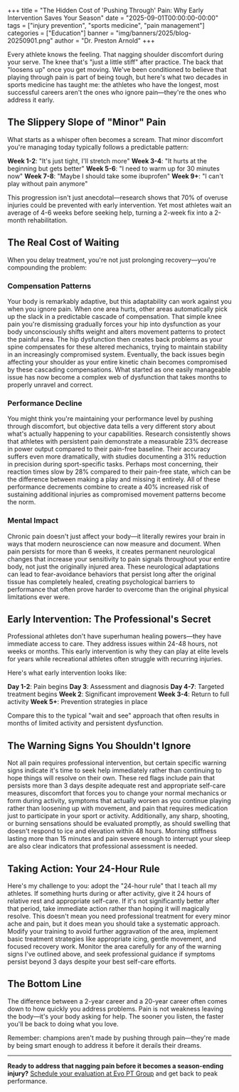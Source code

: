 +++
title = "The Hidden Cost of 'Pushing Through' Pain: Why Early Intervention Saves Your Season"
date = "2025-09-01T00:00:00-00:00"
tags = ["injury prevention", "sports medicine", "pain management"]
categories = ["Education"]
banner = "img/banners/2025/blog-20250901.png"
author = "Dr. Preston Arnold"
+++

Every athlete knows the feeling. That nagging shoulder discomfort during your serve. The knee that's "just a little stiff" after practice. The back that "loosens up" once you get moving. We've been conditioned to believe that playing through pain is part of being tough, but here's what two decades in sports medicine has taught me: the athletes who have the longest, most successful careers aren't the ones who ignore pain—they're the ones who address it early.

## The Slippery Slope of "Minor" Pain

What starts as a whisper often becomes a scream. That minor discomfort you're managing today typically follows a predictable pattern:

**Week 1-2**: "It's just tight, I'll stretch more"
**Week 3-4**: "It hurts at the beginning but gets better"
**Week 5-6**: "I need to warm up for 30 minutes now"
**Week 7-8**: "Maybe I should take some ibuprofen"
**Week 9+**: "I can't play without pain anymore"

This progression isn't just anecdotal—research shows that 70% of overuse injuries could be prevented with early intervention. Yet most athletes wait an average of 4-6 weeks before seeking help, turning a 2-week fix into a 2-month rehabilitation.

## The Real Cost of Waiting

When you delay treatment, you're not just prolonging recovery—you're compounding the problem:

### Compensation Patterns
Your body is remarkably adaptive, but this adaptability can work against you when you ignore pain. When one area hurts, other areas automatically pick up the slack in a predictable cascade of compensation. That simple knee pain you're dismissing gradually forces your hip into dysfunction as your body unconsciously shifts weight and alters movement patterns to protect the painful area. The hip dysfunction then creates back problems as your spine compensates for these altered mechanics, trying to maintain stability in an increasingly compromised system. Eventually, the back issues begin affecting your shoulder as your entire kinetic chain becomes compromised by these cascading compensations. What started as one easily manageable issue has now become a complex web of dysfunction that takes months to properly unravel and correct.

### Performance Decline
You might think you're maintaining your performance level by pushing through discomfort, but objective data tells a very different story about what's actually happening to your capabilities. Research consistently shows that athletes with persistent pain demonstrate a measurable 23% decrease in power output compared to their pain-free baseline. Their accuracy suffers even more dramatically, with studies documenting a 31% reduction in precision during sport-specific tasks. Perhaps most concerning, their reaction times slow by 28% compared to their pain-free state, which can be the difference between making a play and missing it entirely. All of these performance decrements combine to create a 40% increased risk of sustaining additional injuries as compromised movement patterns become the norm.

### Mental Impact
Chronic pain doesn't just affect your body—it literally rewires your brain in ways that modern neuroscience can now measure and document. When pain persists for more than 6 weeks, it creates permanent neurological changes that increase your sensitivity to pain signals throughout your entire body, not just the originally injured area. These neurological adaptations can lead to fear-avoidance behaviors that persist long after the original tissue has completely healed, creating psychological barriers to performance that often prove harder to overcome than the original physical limitations ever were.

## Early Intervention: The Professional's Secret

Professional athletes don't have superhuman healing powers—they have immediate access to care. They address issues within 24-48 hours, not weeks or months. This early intervention is why they can play at elite levels for years while recreational athletes often struggle with recurring injuries.

Here's what early intervention looks like:

**Day 1-2**: Pain begins
**Day 3**: Assessment and diagnosis
**Day 4-7**: Targeted treatment begins
**Week 2**: Significant improvement
**Week 3-4**: Return to full activity
**Week 5+**: Prevention strategies in place

Compare this to the typical "wait and see" approach that often results in months of limited activity and persistent dysfunction.

## The Warning Signs You Shouldn't Ignore

Not all pain requires professional intervention, but certain specific warning signs indicate it's time to seek help immediately rather than continuing to hope things will resolve on their own. These red flags include pain that persists more than 3 days despite adequate rest and appropriate self-care measures, discomfort that forces you to change your normal mechanics or form during activity, symptoms that actually worsen as you continue playing rather than loosening up with movement, and pain that requires medication just to participate in your sport or activity. Additionally, any sharp, shooting, or burning sensations should be evaluated promptly, as should swelling that doesn't respond to ice and elevation within 48 hours. Morning stiffness lasting more than 15 minutes and pain severe enough to interrupt your sleep are also clear indicators that professional assessment is needed.

## Taking Action: Your 24-Hour Rule

Here's my challenge to you: adopt the "24-hour rule" that I teach all my athletes. If something hurts during or after activity, give it 24 hours of relative rest and appropriate self-care. If it's not significantly better after that period, take immediate action rather than hoping it will magically resolve. This doesn't mean you need professional treatment for every minor ache and pain, but it does mean you should take a systematic approach. Modify your training to avoid further aggravation of the area, implement basic treatment strategies like appropriate icing, gentle movement, and focused recovery work. Monitor the area carefully for any of the warning signs I've outlined above, and seek professional guidance if symptoms persist beyond 3 days despite your best self-care efforts.

## The Bottom Line

The difference between a 2-year career and a 20-year career often comes down to how quickly you address problems. Pain is not weakness leaving the body—it's your body asking for help. The sooner you listen, the faster you'll be back to doing what you love.

Remember: champions aren't made by pushing through pain—they're made by being smart enough to address it before it derails their dreams.

---

**Ready to address that nagging pain before it becomes a season-ending injury?** [Schedule your evaluation at Evo PT Group](https://scheduling.go.promptemr.com/onlineScheduling?w=2408&s=DL) and get back to peak performance.